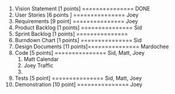1. Vision Statement [1 points] =============== DONE
2. User Stories [6 points ] 	=============== Joey
3. Requirements [9 point]		=============== Joey
4. Product Backlog [1 points]  =============== Sid
5. Sprint Backlog [1 points] 	=============== 
6. Burndown Chart [1 points]	=============== Sid
7. Design Documents [11 points]=============== Mardochee
8. Code [5 points] 		    =============== Sid, Matt, Joey
	1. Matt Calendar
	2. Joey Traffic
	3. 
9. Tests [5 point]				=============== Sid, Matt, Joey
10. Demonstration [10 point]	=============== Joey